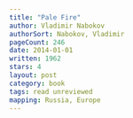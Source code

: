 ```yaml
---
title: "Pale Fire"
author: Vladimir Nabokov
authorSort: Nabokov, Vladimir
pageCount: 246
date: 2014-01-01
written: 1962
stars: 4
layout: post
category: book
tags: read unreviewed
mapping: Russia, Europe
---
```


